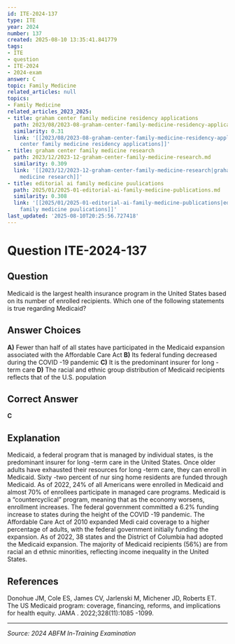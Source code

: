 ```yaml
---
id: ITE-2024-137
type: ITE
year: 2024
number: 137
created: 2025-08-10 13:35:41.841779
tags:
- ITE
- question
- ITE-2024
- 2024-exam
answer: C
topic: Family Medicine
related_articles: null
topics:
- Family Medicine
related_articles_2023_2025:
- title: graham center family medicine residency applications
  path: 2023/08/2023-08-graham-center-family-medicine-residency-applications.md
  similarity: 0.31
  link: '[[2023/08/2023-08-graham-center-family-medicine-residency-applications|graham
    center family medicine residency applications]]'
- title: graham center family medicine research
  path: 2023/12/2023-12-graham-center-family-medicine-research.md
  similarity: 0.309
  link: '[[2023/12/2023-12-graham-center-family-medicine-research|graham center family
    medicine research]]'
- title: editorial ai family medicine puulications
  path: 2025/01/2025-01-editorial-ai-family-medicine-publications.md
  similarity: 0.308
  link: '[[2025/01/2025-01-editorial-ai-family-medicine-publications|editorial ai
    family medicine puulications]]'
last_updated: '2025-08-10T20:25:56.727418'
---
```


# Question ITE-2024-137

## Question
Medicaid is the largest health insurance program in the United States based on its number of enrolled 
recipients. Which one of the following statements is true regarding Medicaid?

## Answer Choices
**A)** Fewer than half of all states have participated in the Medicaid expansion associated with the Affordable Care Act
**B)** Its federal funding decreased during the COVID -19 pandemic
**C)** It is the predominant insurer for long -term care
**D)** The racial and ethnic group distribution of Medicaid recipients reflects that of the U.S. population

## Correct Answer
**C**

## Explanation
Medicaid, a federal program that is managed by individual states, is the predominant insurer for long -term care in the United States. Once older adults have exhausted their resources for long -term care, they can enroll in Medicaid. Sixty -two percent of nur sing home residents are funded through Medicaid. As of 2022, 24% of all Americans were enrolled in Medicaid and almost 70% of enrollees participate in managed care programs. Medicaid is a “countercyclical” program, meaning that as the economy worsens, enrollment increases. The federal government committed a 6.2% funding increase to states during the height of the COVID -19 pandemic. The Affordable Care Act of 2010 expanded Medi caid coverage to a higher percentage of adults, with the federal government initially funding the expansion. As of 2022, 38 states and the District of Columbia had adopted the Medicaid expansion. The majority of Medicaid recipients (56%) are from racial an d ethnic minorities, reflecting income inequality in the United States.

## References
Donohue JM, Cole ES, James CV, Jarlenski M, Michener JD, Roberts ET. The US Medicaid program: coverage, financing, reforms, and implications for health equity. JAMA . 2022;328(11):1085 -1099.

---
*Source: 2024 ABFM In-Training Examination*